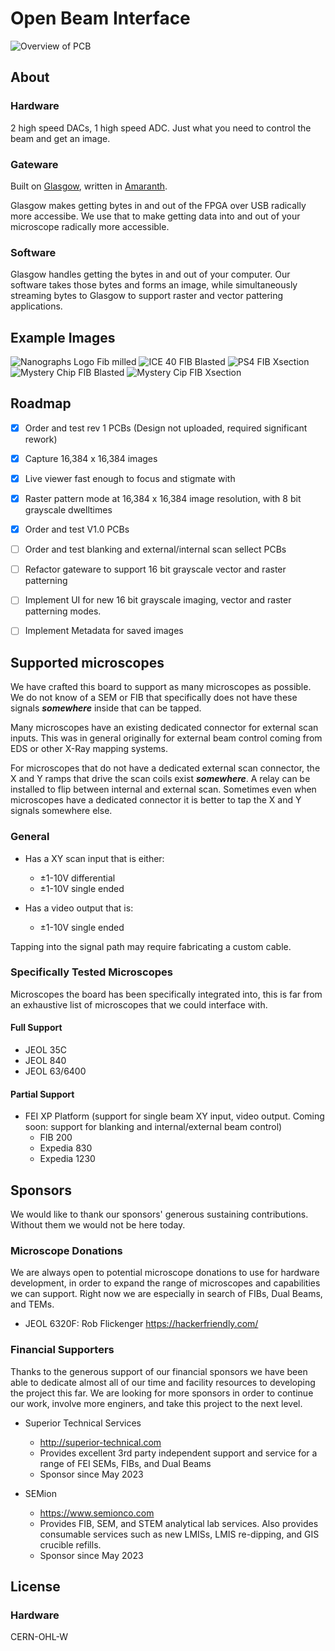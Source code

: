 # Open Beam Interface
![Overview of PCB](Images/Open%20Beam%20Interface%20Product%20Front.jpeg)
## About
### Hardware
2 high speed DACs, 1 high speed ADC. Just what you need to control the beam and get an image.

### Gateware
Built on [Glasgow](https://glasgow-embedded.org/), written in [Amaranth](https://amaranth-lang.org).

Glasgow makes getting bytes in and out of the FPGA over USB radically more accessibe. We use that to make getting data into and out of your microscope radically more accessible.

### Software
Glasgow handles getting the bytes in and out of your computer. Our software takes those bytes and forms an image, while simultaneously streaming bytes to Glasgow to support raster and vector pattering applications.

## Example Images
![Nanographs Logo Fib milled](Images/Nanographs%20Logo%20FIB%20Milled%20-%201.jpeg)
![ICE 40 FIB Blasted](Images/ICE40%20FIB%20Blasted%20-%201.jpeg)
![PS4 FIB Xsection](Images/PS4%20FIB%20Xsection.jpg)
![Mystery Chip FIB Blasted](Images/Mystery%20Chip%20FIB%20Blasted%20-%201.jpeg)
![Mystery Cip FIB Xsection](Images/Mystery%20Chip%20FIB%20X-Section%20-%201.jpeg)

## Roadmap

- [X] Order and test rev 1 PCBs (Design not uploaded, required significant rework)
- [X] Capture 16,384 x 16,384 images
- [X] Live viewer fast enough to focus and stigmate with
- [X] Raster pattern mode at 16,384 x 16,384 image resolution, with 8 bit grayscale dwelltimes
- [X] Order and test V1.0 PCBs 
- [ ] Order and test blanking and external/internal scan sellect PCBs
- [ ] Refactor gateware to support 16 bit grayscale vector and raster patterning
- [ ] Implement UI for new 16 bit grayscale imaging, vector and raster patterning modes.
- [ ] Implement Metadata for saved images



## Supported microscopes
We have crafted this board to support as many microscopes as possible. We do not know of a SEM or FIB that specifically does not have these signals ***somewhere*** inside that can be tapped.

Many microscopes have an existing dedicated connector for external scan inputs. This was in general originally for external beam control coming from EDS or other X-Ray mapping systems.

For microscopes that do not have a dedicated external scan connector, the X and Y ramps that drive the scan coils exist ***somewhere***. A relay can be installed to flip between internal and external scan. Sometimes even when microscopes have a dedicated connector it is better to tap the X and Y signals somewhere else.


### General
- Has a XY scan input that is either:
    - ±1-10V differential
    - ±1-10V single ended

- Has a video output that is:
    - ±1-10V single ended

Tapping into the signal path may require fabricating a custom cable.

### Specifically Tested Microscopes
Microscopes the board has been specifically integrated into, this is far from an exhaustive list of microscopes that we could interface with.
#### Full Support
- JEOL 35C
- JEOL 840
- JEOL 63/6400

#### Partial Support
- FEI XP Platform (support for single beam XY input, video output. Coming soon: support for blanking and internal/external beam control)
    - FIB 200
    - Expedia 830
    - Expedia 1230

## Sponsors
We would like to thank our sponsors' generous sustaining contributions. Without them we would not be here today.

### Microscope Donations
We are always open to potential microscope donations to use for hardware development, in order to expand the range of microscopes and capabilities we can support. Right now we are especially in search of FIBs, Dual Beams, and TEMs.

- JEOL 6320F: Rob Flickenger https://hackerfriendly.com/

### Financial Supporters
Thanks to the generous support of our financial sponsors we have been able to dedicate almost all of our time and facility resources to developing the project this far. We are looking for more sponsors in order to continue our work, involve more enginers, and take this project to the next level.

- Superior Technical Services
    - http://superior-technical.com
    - Provides excellent 3rd party independent support and service for a range of FEI SEMs, FIBs, and Dual Beams
    - Sponsor since May 2023

- SEMion
    - https://www.semionco.com
    - Provides FIB, SEM, and STEM analytical lab services. Also provides consumable services such as new LMISs, LMIS re-dipping, and GIS crucible refills.
    - Sponsor since May 2023

## License
### Hardware
CERN-OHL-W

